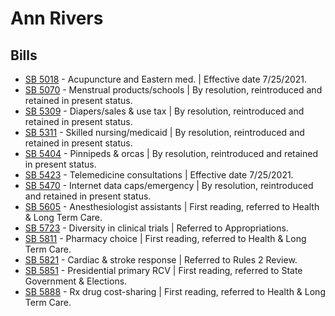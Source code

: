 # Ann Rivers
## Bills
* [SB 5018](/bill/2021-22/sb/5018/) - Acupuncture and Eastern med. | Effective date 7/25/2021.
* [SB 5070](/bill/2021-22/sb/5070/) - Menstrual products/schools | By resolution, reintroduced and retained in present status.
* [SB 5309](/bill/2021-22/sb/5309/) - Diapers/sales & use tax | By resolution, reintroduced and retained in present status.
* [SB 5311](/bill/2021-22/sb/5311/) - Skilled nursing/medicaid | By resolution, reintroduced and retained in present status.
* [SB 5404](/bill/2021-22/sb/5404/) - Pinnipeds & orcas | By resolution, reintroduced and retained in present status.
* [SB 5423](/bill/2021-22/sb/5423/) - Telemedicine consultations | Effective date 7/25/2021.
* [SB 5470](/bill/2021-22/sb/5470/) - Internet data caps/emergency | By resolution, reintroduced and retained in present status.
* [SB 5605](/bill/2021-22/sb/5605/) - Anesthesiologist assistants | First reading, referred to Health & Long Term Care.
* [SB 5723](/bill/2021-22/sb/5723/) - Diversity in clinical trials | Referred to Appropriations.
* [SB 5811](/bill/2021-22/sb/5811/) - Pharmacy choice | First reading, referred to Health & Long Term Care.
* [SB 5821](/bill/2021-22/sb/5821/) - Cardiac & stroke response | Referred to Rules 2 Review.
* [SB 5851](/bill/2021-22/sb/5851/) - Presidential primary RCV | First reading, referred to State Government & Elections.
* [SB 5888](/bill/2021-22/sb/5888/) - Rx drug cost-sharing | First reading, referred to Health & Long Term Care.
